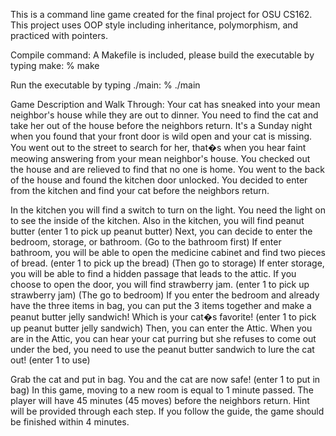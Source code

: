 This is a command line game created for the final project for OSU CS162.
This project uses OOP style including inheritance, polymorphism, and practiced with pointers.

Compile command: A Makefile is included, please build the executable by typing make: 
% make

Run the executable by typing ./main: 
% ./main



Game Description and Walk Through:
Your cat has sneaked into your mean neighbor's house while they are out to dinner. You need to find the cat and take her out of the house before the neighbors return.
It's a Sunday night when you found that your front door is wild open and your cat is missing. 
You went out to the street to search for her, that�s when you hear faint meowing answering from your mean neighbor's house. 
You checked out the house and are relieved to find that no one is home. You went to the back of the house and found the kitchen door unlocked.
You decided to enter from the kitchen and find your cat before the neighbors return.

In the kitchen you will find a switch to turn on the light. You need the light on to see the inside of the kitchen.
Also in the kitchen, you will find peanut butter
(enter 1 to pick up peanut butter)
Next, you can decide to enter the bedroom, storage, or bathroom.
(Go to the bathroom first)
If enter bathroom, you will be able to open the medicine cabinet and find two pieces of bread.
(enter 1 to pick up the bread)
(Then go to storage)
If enter storage, you will be able to find a hidden passage that leads to the attic. If you choose to open the door, you will find strawberry jam.
(enter 1 to pick up strawberry jam)
(The go to bedroom)
If you enter the bedroom and already have the three items in bag, you can put the 3 items together and make a peanut butter jelly sandwich! Which is your cat�s favorite!
(enter 1 to pick up peanut butter jelly sandwich)
Then, you can enter the Attic.
When you are in the Attic, you can hear your cat purring but she refuses to come out under the bed, you need to use the peanut butter sandwich to lure the cat out!
(enter 1 to use)

Grab the cat and put in bag. You and the cat are now safe!
(enter 1 to put in bag)
In this game, moving to a new room is equal to 1 minute passed. The player will have 45 minutes (45 moves) before the neighbors return.
Hint will be provided through each step. If you follow the guide, the game should be finished within 4 minutes.
